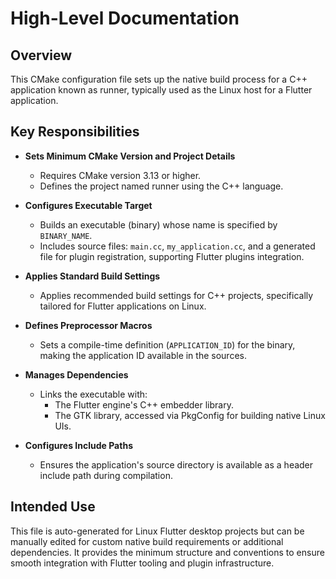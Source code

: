# High-Level Documentation

## Overview
This CMake configuration file sets up the native build process for a C++ application known as runner, typically used as the Linux host for a Flutter application.

## Key Responsibilities

- **Sets Minimum CMake Version and Project Details**
  - Requires CMake version 3.13 or higher.
  - Defines the project named runner using the C++ language.

- **Configures Executable Target**
  - Builds an executable (binary) whose name is specified by `BINARY_NAME`.
  - Includes source files: `main.cc`, `my_application.cc`, and a generated file for plugin registration, supporting Flutter plugins integration.

- **Applies Standard Build Settings**
  - Applies recommended build settings for C++ projects, specifically tailored for Flutter applications on Linux.

- **Defines Preprocessor Macros**
  - Sets a compile-time definition (`APPLICATION_ID`) for the binary, making the application ID available in the sources.

- **Manages Dependencies**
  - Links the executable with:
    - The Flutter engine's C++ embedder library.
    - The GTK library, accessed via PkgConfig for building native Linux UIs.

- **Configures Include Paths**
  - Ensures the application's source directory is available as a header include path during compilation.

## Intended Use
This file is auto-generated for Linux Flutter desktop projects but can be manually edited for custom native build requirements or additional dependencies. It provides the minimum structure and conventions to ensure smooth integration with Flutter tooling and plugin infrastructure.